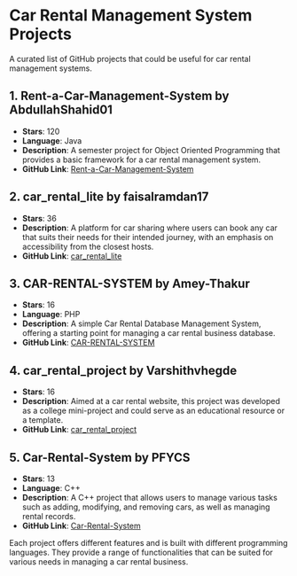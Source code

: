 # Car Rental Management System Projects

A curated list of GitHub projects that could be useful for car rental management systems.

## 1. Rent-a-Car-Management-System by AbdullahShahid01
- **Stars**: 120
- **Language**: Java
- **Description**: A semester project for Object Oriented Programming that provides a basic framework for a car rental management system.
- **GitHub Link**: [Rent-a-Car-Management-System](https://github.com/AbdullahShahid01/Rent-a-Car-Management-System)

## 2. car_rental_lite by faisalramdan17
- **Stars**: 36
- **Description**: A platform for car sharing where users can book any car that suits their needs for their intended journey, with an emphasis on accessibility from the closest hosts.
- **GitHub Link**: [car_rental_lite](https://github.com/faisalramdan17/car_rental_lite)

## 3. CAR-RENTAL-SYSTEM by Amey-Thakur
- **Stars**: 16
- **Language**: PHP
- **Description**: A simple Car Rental Database Management System, offering a starting point for managing a car rental business database.
- **GitHub Link**: [CAR-RENTAL-SYSTEM](https://github.com/Amey-Thakur/CAR-RENTAL-SYSTEM)

## 4. car_rental_project by Varshithvhegde
- **Stars**: 16
- **Description**: Aimed at a car rental website, this project was developed as a college mini-project and could serve as an educational resource or a template.
- **GitHub Link**: [car_rental_project](https://github.com/Varshithvhegde/car_rental_project)

## 5. Car-Rental-System by PFYCS
- **Stars**: 13
- **Language**: C++
- **Description**: A C++ project that allows users to manage various tasks such as adding, modifying, and removing cars, as well as managing rental records.
- **GitHub Link**: [Car-Rental-System](https://github.com/PFYCS/Car-Rental-System)

Each project offers different features and is built with different programming languages. They provide a range of functionalities that can be suited for various needs in managing a car rental business.
